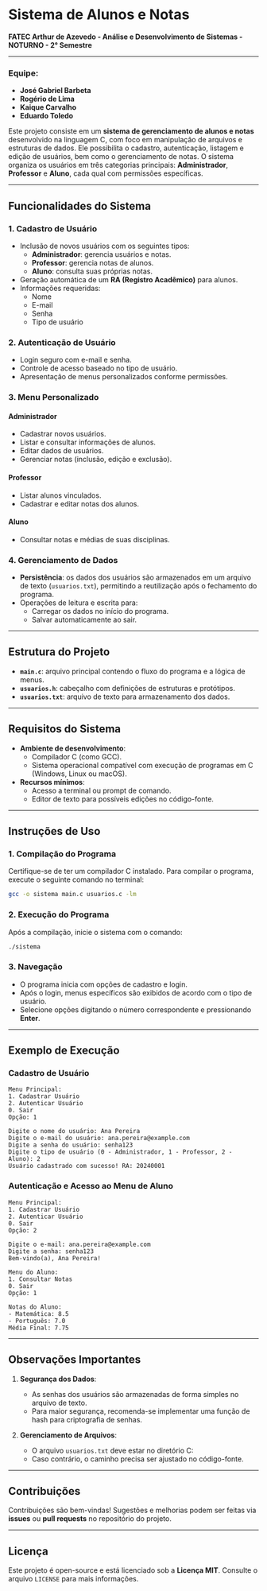 # Sistema de Alunos e Notas

**FATEC Arthur de Azevedo - Análise e Desenvolvimento de Sistemas - NOTURNO - 2° Semestre**

---

### Equipe:
- **José Gabriel Barbeta**
- **Rogério de Lima**
- **Kaique Carvalho**
- **Eduardo Toledo**

Este projeto consiste em um **sistema de gerenciamento de alunos e notas** desenvolvido na linguagem C, com foco em manipulação de arquivos e estruturas de dados. Ele possibilita o cadastro, autenticação, listagem e edição de usuários, bem como o gerenciamento de notas. O sistema organiza os usuários em três categorias principais: **Administrador**, **Professor** e **Aluno**, cada qual com permissões específicas.

---

## Funcionalidades do Sistema

### 1. Cadastro de Usuário
- Inclusão de novos usuários com os seguintes tipos:
  - **Administrador**: gerencia usuários e notas.
  - **Professor**: gerencia notas de alunos.
  - **Aluno**: consulta suas próprias notas.
- Geração automática de um **RA (Registro Acadêmico)** para alunos.
- Informações requeridas:
  - Nome
  - E-mail
  - Senha
  - Tipo de usuário

### 2. Autenticação de Usuário
- Login seguro com e-mail e senha.
- Controle de acesso baseado no tipo de usuário.
- Apresentação de menus personalizados conforme permissões.

### 3. Menu Personalizado
#### **Administrador**
- Cadastrar novos usuários.
- Listar e consultar informações de alunos.
- Editar dados de usuários.
- Gerenciar notas (inclusão, edição e exclusão).

#### **Professor**
- Listar alunos vinculados.
- Cadastrar e editar notas dos alunos.

#### **Aluno**
- Consultar notas e médias de suas disciplinas.

### 4. Gerenciamento de Dados
- **Persistência**: os dados dos usuários são armazenados em um arquivo de texto (`usuarios.txt`), permitindo a reutilização após o fechamento do programa.
- Operações de leitura e escrita para:
  - Carregar os dados no início do programa.
  - Salvar automaticamente ao sair.

---

## Estrutura do Projeto

- **`main.c`**: arquivo principal contendo o fluxo do programa e a lógica de menus.
- **`usuarios.h`**: cabeçalho com definições de estruturas e protótipos.
- **`usuarios.txt`**: arquivo de texto para armazenamento dos dados.

---

## Requisitos do Sistema

- **Ambiente de desenvolvimento**:
  - Compilador C (como GCC).
  - Sistema operacional compatível com execução de programas em C (Windows, Linux ou macOS).
- **Recursos mínimos**:
  - Acesso a terminal ou prompt de comando.
  - Editor de texto para possíveis edições no código-fonte.

---

## Instruções de Uso

### 1. Compilação do Programa
Certifique-se de ter um compilador C instalado. Para compilar o programa, execute o seguinte comando no terminal:

```bash
gcc -o sistema main.c usuarios.c -lm
```

### 2. Execução do Programa
Após a compilação, inicie o sistema com o comando:

```bash
./sistema
```

### 3. Navegação
- O programa inicia com opções de cadastro e login.
- Após o login, menus específicos são exibidos de acordo com o tipo de usuário.
- Selecione opções digitando o número correspondente e pressionando **Enter**.

---

## Exemplo de Execução

### Cadastro de Usuário
```plaintext
Menu Principal:
1. Cadastrar Usuário
2. Autenticar Usuário
0. Sair
Opção: 1

Digite o nome do usuário: Ana Pereira
Digite o e-mail do usuário: ana.pereira@example.com
Digite a senha do usuário: senha123
Digite o tipo de usuário (0 - Administrador, 1 - Professor, 2 - Aluno): 2
Usuário cadastrado com sucesso! RA: 20240001
```

### Autenticação e Acesso ao Menu de Aluno
```plaintext
Menu Principal:
1. Cadastrar Usuário
2. Autenticar Usuário
0. Sair
Opção: 2

Digite o e-mail: ana.pereira@example.com
Digite a senha: senha123
Bem-vindo(a), Ana Pereira!

Menu do Aluno:
1. Consultar Notas
0. Sair
Opção: 1

Notas do Aluno:
- Matemática: 8.5
- Português: 7.0
Média Final: 7.75
```

---

## Observações Importantes

1. **Segurança dos Dados**:
   - As senhas dos usuários são armazenadas de forma simples no arquivo de texto.
   - Para maior segurança, recomenda-se implementar uma função de hash para criptografia de senhas.

2. **Gerenciamento de Arquivos**:
   - O arquivo `usuarios.txt` deve estar no diretório C:
   - Caso contrário, o caminho precisa ser ajustado no código-fonte.

---

## Contribuições
Contribuições são bem-vindas! Sugestões e melhorias podem ser feitas via **issues** ou **pull requests** no repositório do projeto.

---

## Licença
Este projeto é open-source e está licenciado sob a **Licença MIT**. Consulte o arquivo `LICENSE` para mais informações. 
